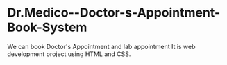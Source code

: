 # Dr.Medico--Doctor-s-Appointment-Book-System
We can book Doctor's Appointment and lab appointment
It is web development project using HTML and CSS.
